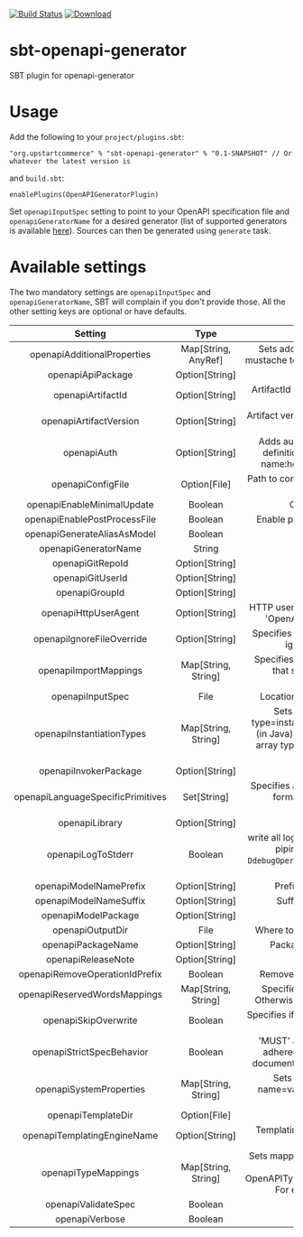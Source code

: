 [![Build Status](https://travis-ci.org/upstart-commerce/sbt-openapi-generator.svg?branch=master)](https://travis-ci.org/upstart-commerce/sbt-openapi-generator)
 [ ![Download](https://api.bintray.com/packages/upstartcommerce/generic/sbt-openapi-generator/images/download.svg) ](https://bintray.com/upstartcommerce/generic/sbt-openapi-generator/_latestVersion)

# sbt-openapi-generator
SBT plugin for openapi-generator

# Usage 
Add the following to your `project/plugins.sbt`:
```
"org.upstartcommerce" % "sbt-openapi-generator" % "0.1-SNAPSHOT" // Or whatever the latest version is
```
and `build.sbt`:
```
enablePlugins(OpenAPIGeneratorPlugin)
```

Set `openapiInputSpec` setting to point to your OpenAPI specification file and `openapiGeneratorName` for a desired generator (list of supported generators is available [here](https://openapi-generator.tech/docs/generators)). Sources can then be generated using `generate` task.

# Available settings
The two mandatory settings are `openapiInputSpec` and `openapiGeneratorName`, SBT will complain if you don't provide those. All the other setting keys are optional or have defaults.

| Setting | Type | Description |
|:-------:|:----:|:-----------:|
| openapiAdditionalProperties | Map[String, AnyRef] | Sets additional properties that can be referenced by the mustache templates in the format of name=value,name=value |
| openapiApiPackage | Option[String] | Package for generated API classes |
| openapiArtifactId | Option[String] | ArtifactId in generated code. This also becomes part of the generated library's filename |
| openapiArtifactVersion | Option[String] | Artifact version in generated code. This also becomes part of the generated library's filename |
| openapiAuth | Option[String] | Adds authorization headers when fetching the OpenAPI definitions remotely. Pass in a URL-encoded string of name:header with a comma separating multiple values |
| openapiConfigFile | Option[File] | Path to configuration file configuration file. It can be JSON or YAML |
| openapiEnableMinimalUpdate | Boolean | Only write output files that have changed |
| openapiEnablePostProcessFile | Boolean | Enable post-processing file using environment variables |
| openapiGenerateAliasAsModel | Boolean | Generate alias to map, array as models |
| openapiGeneratorName | String | Generator to use |
| openapiGitRepoId | Option[String] | Git repo ID, e.g. openapi-generator |
| openapiGitUserId | Option[String] | Git user ID, e.g. openapitools |
| openapiGroupId | Option[String] | GroupId in generated code |
| openapiHttpUserAgent | Option[String] | HTTP user agent, e.g. codegen_csharp_api_client, default to 'OpenAPI-Generator/{packageVersion}}/{language}' |
| openapiIgnoreFileOverride | Option[String] | Specifies an override location for the .openapi-generator-ignore file. Most useful on initial generation |
| openapiImportMappings | Map[String, String] | Specifies mappings between a given class and the import that should be used for that class in the format of type=import,type=import |
| openapiInputSpec | File | Location of the OpenAPI spec, as URL or file (required) |
| openapiInstantiationTypes | Map[String, String] | Sets instantiation type mappings in the format of type=instantiatedType,type=instantiatedType. For example (in Java): array=ArrayList,map=HashMap. In other words array types will get instantiated as ArrayList in generated code |
| openapiInvokerPackage | Option[String] | Root package for generated code |
| openapiLanguageSpecificPrimitives | Set[String] | Specifies additional language specific primitive types in the format of type1,type2,type3,type3. For example: String,boolean,Boolean,Double |
| openapiLibrary | Option[String] | Library template (sub-template) |
| openapiLogToStderr | Boolean | write all log messages (not just errors) to STDERR. Useful for piping the JSON output of debug options (e.g. `-DdebugOperations`) to an external parser directly while testing a generator |
| openapiModelNamePrefix | Option[String] | Prefix that will be prepended to all model names |
| openapiModelNameSuffix | Option[String] | Suffix that will be appended to all model names |
| openapiModelPackage | Option[String] | Package for generated models |
| openapiOutputDir | File | Where to write the generated files (current dir by default) |
| openapiPackageName | Option[String] | Package for generated classes (where supported) |
| openapiReleaseNote | Option[String] | Release note, default to 'Minor update' |
| openapiRemoveOperationIdPrefix | Boolean | Remove prefix of operationId, e.g. config_getId => getId |
| openapiReservedWordsMappings | Map[String, String] | Specifies how a reserved name should be escaped to. Otherwise, the default _<name> is used. For example id=identifier |
| openapiSkipOverwrite | Boolean | Specifies if the existing files should be overwritten during the generation |
| openapiStrictSpecBehavior | Boolean | 'MUST' and 'SHALL' wording in OpenAPI spec is strictly adhered to. e.g. when false, no fixes will be applied to documents which pass validation but don't follow the spec |
| openapiSystemProperties | Map[String, String] | Sets specified system properties in the format of name=value,name=value (or multiple options, each with name=value) |
| openapiTemplateDir | Option[File] | Folder containing the template files |
| openapiTemplatingEngineName | Option[String] | Templating engine: \"mustache\" (default) or \"handlebars\" (beta) |
| openapiTypeMappings | Map[String, String] | Sets mappings between OpenAPI spec types and generated code types in the format of OpenAPIType=generatedType,OpenAPIType=generatedType. For example: array=List,map=Map,string=String |
| openapiValidateSpec | Boolean | Validate spec before code generation |
| openapiVerbose | Boolean | Verbose mode |

